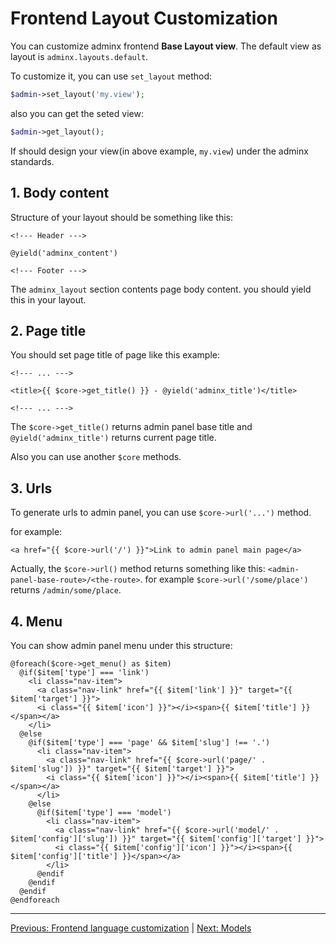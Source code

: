 # Frontend Layout Customization
You can customize adminx frontend **Base Layout view**. The default view as layout is `adminx.layouts.default`.

To customize it, you can use `set_layout` method:

```php
$admin->set_layout('my.view');
```

also you can get the seted view:

```php
$admin->get_layout();
```

If should design your view(in above example, `my.view`) under the adminx standards.

## 1. Body content
Structure of your layout should be something like this:

```blade
<!--- Header --->

@yield('adminx_content')

<!--- Footer --->
```

The `adminx_layout` section contents page body content. you should yield this in your layout.

## 2. Page title
You should set page title of page like this example:

```blade
<!--- ... --->

<title>{{ $core->get_title() }} - @yield('adminx_title')</title>

<!--- ... --->
```

The `$core->get_title()` returns admin panel base title and `@yield('adminx_title')` returns current page title.

Also you can use another `$core` methods.

## 3. Urls
To generate urls to admin panel, you can use `$core->url('...')` method.

for example:

```blade
<a href="{{ $core->url('/') }}">Link to admin panel main page</a>
```

Actually, the `$core->url()` method returns something like this: `<admin-panel-base-route>/<the-route>`. for example `$core->url('/some/place')` returns `/admin/some/place`.

## 4. Menu
You can show admin panel menu under this structure:

```blade
@foreach($core->get_menu() as $item)
  @if($item['type'] === 'link')
    <li class="nav-item">
      <a class="nav-link" href="{{ $item['link'] }}" target="{{ $item['target'] }}">
      <i class="{{ $item['icon'] }}"></i><span>{{ $item['title'] }}</span></a>
    </li>
  @else
    @if($item['type'] === 'page' && $item['slug'] !== '.')
      <li class="nav-item">
        <a class="nav-link" href="{{ $core->url('page/' . $item['slug']) }}" target="{{ $item['target'] }}">
        <i class="{{ $item['icon'] }}"></i><span>{{ $item['title'] }}</span></a>
      </li>
    @else
      @if($item['type'] === 'model')
        <li class="nav-item">
          <a class="nav-link" href="{{ $core->url('model/' . $item['config']['slug']) }}" target="{{ $item['config']['target'] }}">
          <i class="{{ $item['config']['icon'] }}"></i><span>{{ $item['config']['title'] }}</span></a>
        </li>
      @endif
    @endif
  @endif
@endforeach
```

---

[Previous: Frontend language customization](02_lang.md) | [Next: Models](04_models.md)
